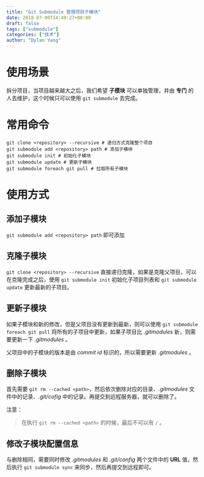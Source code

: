 ```yaml
---
title: "Git Submodule 管理项目子模块"
date: 2018-07-06T14:49:27+08:00
draft: false
tags: ["submodule"]
categories: ["技术"]
author: "Dylan Yang"
---
```


# 使用场景

拆分项目，当项目越来越大之后，我们希望 **子模块** 可以单独管理，并由 **专门** 的人去维护，这个时候只可以使用 `git submodule` 去完成。

<!--more-->

# 常用命令

``` shell
git clone <repository> --recursive # 递归方式克隆整个项目
git submodule add <repository> path # 添加子模块
git submodule init # 初始化子模块
git submodule update # 更新子模块
git submodule foreach git pull # 拉取所有子模块
```

# 使用方式

## 添加子模块

`git submodule add <repository> path` 即可添加

## 克隆子模块

`git clone <repository> --recursive` 直接递归克隆，如果是克隆父项目，可以在克隆完成之后，使用 `git submodule init` 初始化子项目列表和 `git submodule update` 更新最新的子项目。

## 更新子模块

如果子模块和新的修改，但是父项目没有更新到最新，则可以使用 `git submodule foreach git pull` 将所有的子项目中更新，如果子项目比 *.gitmodules* 新，则需要更新一下 *.gitmodules* 。

父项目中的子模块的版本是由 *commit id* 标识的，所以需要更新 *\.gitmodules* 。

## 删除子模块

首先需要 `git rm --cached <path>`，然后依次删除对应的目录、*.gitmodules* 文件中的记录、*.git/cofig* 中的记录。再提交到远程服务器，就可以删除了。

注意：

> 在执行 `git rm --cached <path>` 的时候，最后不可以有 `/` 。

## 修改子模块配置信息

与删除相同，需要同时修改 *.gitmodules* 和 *.git/config* 两个文件中的 **URL** 值，然后执行 `git submodule sync` 来同步，然后再提交到远程即可。